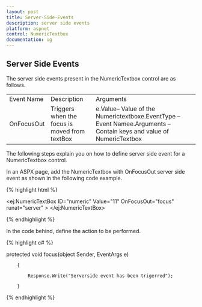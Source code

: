 ```yaml
---
layout: post
title: Server-Side-Events
description: server side events
platform: aspnet
control: NumericTextbox
documentation: ug
---
```


## Server Side Events

The server side events present in the NumericTextbox control are as follows.



<table>
<tr>
<td>
Event Name</td><td>
Description</td><td>
Arguments</td></tr>
<tr>
<td>
OnFocusOut</td><td>
Triggers when the focus is moved from textBox</td><td>
e.Value– Value of the Numerictextboxe.EventType – Event Namee.Arguments – Contain keys and value of NumericTextbox</td></tr>
</table>


The following steps explain you on how to define server side event for a NumericTextbox control.

In an ASPX page, add the NumericTextbox with OnFocusOut server side event as shown in the following code example.

{% highlight html %}

<ej:NumericTextBox ID="numeric" Value="11" OnFocusOut="focus"  runat="server" > </ej:NumericTextBox>



{% endhighlight %}

In the code behind, define the action to be performed.

{% highlight c# %}

protected void focus(object Sender, EventArgs e)

        {

            Response.Write("Serverside event has been trigerred");

        }



{% endhighlight %}



